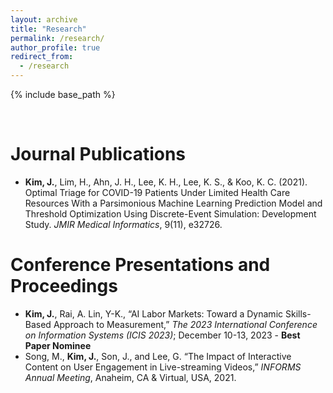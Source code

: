 ```yaml
---
layout: archive
title: "Research"
permalink: /research/
author_profile: true
redirect_from:
  - /research
---
```


{% include base_path %}

<br/>

Journal Publications
======
* **Kim, J.**, Lim, H., Ahn, J. H., Lee, K. H., Lee, K. S., & Koo, K. C. (2021). Optimal Triage for COVID-19 Patients Under Limited Health Care Resources With a Parsimonious Machine Learning Prediction Model and Threshold Optimization Using Discrete-Event Simulation: Development Study. *JMIR Medical Informatics*, 9(11), e32726.



Conference Presentations and Proceedings
======
* **Kim, J.**, Rai, A. Lin, Y-K., “AI Labor Markets: Toward a Dynamic Skills-Based Approach to Measurement,” *The 2023 International Conference on Information Systems (ICIS 2023)*; December 10-13, 2023 - **Best Paper Nominee**
* Song, M., **Kim, J.**, Son, J., and Lee, G. “The Impact of Interactive Content on User Engagement in Live-streaming Videos,” *INFORMS Annual Meeting*, Anaheim, CA & Virtual, USA, 2021.
